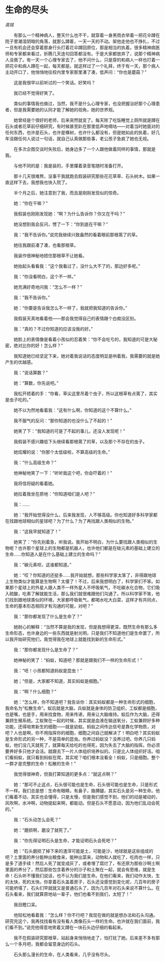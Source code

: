 # 生命的尽头

*高铭*

　　有那么一个精神病人，整天什么也不干，就穿着一身黑雨衣举着一把花伞蹲在院子里潮湿阴暗的角落，就那么蹲着，一天一天的不动。架他走他也不挣扎，不过一旦有机会还会穿着那身行头打着花伞蹲回原位，那是相当的执着。很多精神病医师和专家都来看过，折腾几天连句回答都没有。于是大家都放弃了，说那个精神病人没救了。有一天一个心理专家去了，他不问什么，只是穿的和病人一样也打着一把花伞和病人蹲在一起，每天都是。就这样过了一个礼拜，终于有一天，那个病人主动开口了，他悄悄地往校内里专家那里凑了凑，低声问：“你也是蘑菇？”

　　这是我很早以前听过的一个笑话。好笑吗？

　　我已经不觉得好笑了。

　　类似的事情我也做过，当然，我不是什么心理专家，也没把握治好那个心理患者，但是我需要她的认同才能了解她的视角，她的世界观。

　　她曾经是个很好的老师，后来突然就变了。每天除了吃饭睡觉上厕所就是蹲在石头或者花草前仔细研究，有时候甚至趴在那里低声地嘀咕——对着当时她面对的任何东西，也许是石头，也许是棵树，也许什么都没有，但是她如此的执着，好几年没跟任何人说过一句话，就自己认真做那些事，老公孩子急疯了她也无视。

　　在多次企图交谈时失败后，她身边多了一个人跟他做着同样的事情，那就是我。

　　与他不同的是：我是装的，手里攥着录音笔随时准备打开。

　　那十几天很难熬，没事干我就跑去假装研究那些花花草草、石头树木。如果一直这样下去，我想我也快入院了。

　　半个月之后，她注意到了我，而且是刚刚发现似的惊奇。

　　她：“你在干嘛？”

　　我假装也刚刚发现她：“啊？为什么告诉你？你又在干吗？”

　　她没想到我会反问，愣了一下：“你到底在干嘛？”

　　我：“我不告诉你。”说完我继续兴致盎然的看着眼前那根蔫了的草。

　　她往我跟前凑了凑，也看那根草。

　　我装作很神秘地捂住那根草不让她看。

　　她抬起头看看我：“这个我看过了，没什么大不了的，那边好多呢。”

　　我：“你没看明白，这个不一样。”

　　她充满好奇地问我：“怎么不一样？”

　　我：“我不告诉你。”

　　她：“你要是告诉我怎么不一样了，我就把我知道的告诉你。”

　　我假装天真地看着他——那会我觉得自己的表情跟个白痴没区别。

　　我：“真的？不过你知道的应该没我的好。”

　　她脸上的表情像是看着小孩似的忍着笑：“你不会吃亏的，我知道的可是大秘密，绝对比你的好！怎么样？”

　　我知道她已经坚定下来，她对着我说话的态度明显是哄着我，我需要的就是她产生的优越感。

　　我：“说话算数？”

　　她：“算数，你先说吧。”

　　我松开捂着的手：“你看，草尖这里吊着个虫子，所以这根草有点蔫了，其实是虫子吃的。”

　　她不以为然地看着我：“这有什么啊，你知道的这个不算什么。”

　　我不服气的反问：“那你知道的也没什么了不起的！”

　　她笑了下：“我知道的可是了不起的事儿，还没人发现呢！”

　　我假装不感兴趣低下头继续看那根蔫了的草，以及那个不存在的虫子。

　　她炫耀的说：“你那个太低级啦，不算高级的生命。”

　　我：“什么高级生命？”

　　他神秘地笑了一下：“听听我这个吧，你会吓着的！”

　　我将信将疑的看着她。

　　她拉着我坐在原地：“你知道咱们是人吧？”

　　我：……

　　她：“我开始觉得没什么，后来我发现，人不够高级。你也知道好多科学家都在找跟地球相似的星球吧？为了什么？为了再找跟人类相似的生物。”

　　我：“这我早就知道了！”

　　她笑了：“你先别着急，听我说。我开始不明白，为什么要找跟人类相似的生物呢？也许那个星球上的生物都是机器人，也许他们都是在硅元素的基础上建立的生命……你知道人是在什么基础上建立的生命吗？”

　　我：“碳元素呗，这谁都知道。”

　　她：“哎？你知道的还挺多……我开始就想，那些科学家太笨了，非得跟地球上生物类似才能算是生物啊？太傻了！不过，后来我想明白了，科学家们不笨。如果那个星球上的外星人跟人类不一样外星人不呼吸氧气，不吃碳水化合物，它们吸入硫酸，吃素了解就能生活，那么我们就很难跟他们沟通了。所以科学家不笨，他们找到跟地球类似的环境，大家都呼吸氧气，都喝水吃大白菜，这样才有共同点，生命的基本形态相同才有沟通的可能，对吧？”

　　我：“那你都发现了什么是生命了？”

　　她耐心的解释：“当然不算是我的发现，但是我想得更深，既然生命有那么多生命形态，也许身边的一些东西就是射光明，只是我们不知道他们是生命罢了，所以我开始研究他们，我觉得我在地球上就能找到新的生命形式。”

　　我：“那你都发现什么是生命了？”

　　她神秘的笑了：“蚂蚁，知道吧？那就是跟我们不一样的生命形式！”

　　我：“呸！小孩都知道蚂蚁是昆虫！”

　　她；“但是，大家都不知道，其实蚂蚁是细胞。”

　　我：“啊？什么细胞？”

　　她：“怎么样，你不知道吧？我告诉你：其实蚂蚁都是一种生命形式的细胞，我命名为“松散生命”。蚁后就是大脑，兵蚁就是身体的防卫组织，工蚁都是细胞，也是嘴，也是手，用来找食物，用来传递，用来让大脑维持。蚁后作为大脑，还得兼顾生殖系统。工蚁聚在一起的时候，其实就是血液在输送氧分，工蚁兼顾好多种功能，还得培育新生的细胞——就是幼蚁。蚂蚁之间传达信号是靠化学物质，对吧？人也是啊，你不用指挥你的细胞，细胞之间自己就解决了！明白吧？其实蚂蚁是生命形式的另一种，不是简单的昆虫。你养过蚂蚁没？没养过吧。你养几只蚂蚁，他们没几天就死了，就算每天给吃的也得死，因为失去了大脑的指挥。你必须要养好多只他才会活。就跟去下一片人体组织培养似的。只是比人体组织好活。咱们看蚂蚁，就只看到蚂蚁在爬，其实呢？咱们根本没看全！蚂蚁，只是细胞。整个一群才是完整的生命！松散的生命！”

　　我觉得很神奇，但我打算知道的更多点：“就这点啊？”

　　她：“那可不止这点，石头很可能也是生命，石头很可能也是生命，只是形式不一样。我们总是想：生命有眼睛，有鼻子，胳膊腿，其实石头是另一种生命。他们看着不动，其实也会懂得，只是太慢，但是我们感觉不到，他们的动是被动的，风吹啊，水冲啊，动物提起来啊，都能动。但是石头不愿意动，因为他们乱动会死的。”

　　我：“石头动怎么会死？”

　　她：“磨损啊，磨没了就死了。”

　　我：“你先得证明石头是生命，才能证明石头会死吧？”

　　她：“石头磨损了掉下来的渣滓可能是土，可能是沙，地球就是这些组成的吧？土里面的养分能种出粮食来，能种出菜来，动物和人就吃了，吃肉也一样，只是多了道手续！然后人死了就变成灰了，或者埋了腐烂了，有还原为那些沙啊土啊里面的养分了，然后那些包含着养分的沙子和土聚在一起，就会有思维，就是生命！石头听不懂我们说话，也不认为我们是生命。在他们看来，我们动作太快，生的太快，死的太快。你拿着石头盖着房子，石头还没感觉到变化呢，几百年的房子可能坍塌了，石头们早就就又是普通石头了，因为几百年对石头来说不算什么。在石头看来，我们就算原地站一辈子，他们也看不到我们，太短了！”

　　我目瞪口呆。

　　他轻松地看着我：“怎么样？你不行吧？我现在做的就是想办法和石头沟通。研究完这个，我再找找看有没有看人类像石头一样的生命。也许就在我们面前，我们看不到。”说完他得意地笑着又蹲在一块石头边仔细的看起来。

　　我不在假装研究那根草，站起身来悄悄地走了，怕打扰了她。后来差不多有那么一个多月吧，我都会留意身边的石头。

　　石头那么漫长的生命，在人类看来，几乎没有尽头。